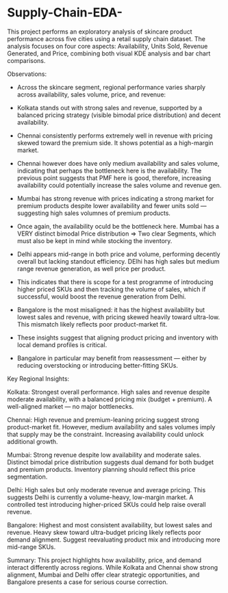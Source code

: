 # Supply-Chain-EDA-
This project performs an exploratory analysis of skincare product performance across five cities using a retail supply chain dataset. The analysis focuses on four core aspects: Availability, Units Sold, Revenue Generated, and Price, combining both visual KDE analysis and bar chart comparisons.

Observations:

* Across the skincare segment, regional performance varies sharply across availability, sales volume, price, and revenue:

* Kolkata stands out with strong sales and revenue, supported by a balanced pricing strategy (visible bimodal price distribution) and decent availability.

* Chennai consistently performs extremely well in revenue with pricing skewed toward the premium side. It shows potential as a high-margin market.

* Chennai however does have only medium availability and sales volume, indicating that perhaps the bottleneck here is the availability. The previous point suggests that PMF here is good, therefore, increasing availability could potentially increase the sales volume and revenue gen. 

* Mumbai has strong revenue with prices indicating a strong market for premium products despite lower availability and fewer units sold — suggesting high sales volumnes of premium products.

* Once again, the availability oculd be the bottleneck here. Mumbai has a VERY distinct bimodal Price distribution => Two clear Segments, which must also be kept in mind while stocking the inventory.

* Delhi appears mid-range in both price and volume, performing decently overall but lacking standout efficiency. DElhi has high sales but medium range revenue generation, as well price per product. 

* This indicates that there is scope for a test programme of introducing higher priced SKUs and then tracking the volume of sales, which if successful, would boost the revenue generation from Delhi.

* Bangalore is the most misaligned: it has the highest availability but lowest sales and revenue, with pricing skewed heavily toward ultra-low. This mismatch likely reflects poor product-market fit.

* These insights suggest that aligning product pricing and inventory with local demand profiles is critical. 

* Bangalore in particular may benefit from reassessment — either by reducing overstocking or introducing better-fitting SKUs.


Key Regional Insights:

  Kolkata:
    Strongest overall performance. High sales and revenue despite moderate availability, with a balanced pricing mix (budget + premium). A well-aligned market — no major bottlenecks.

  Chennai:
    High revenue and premium-leaning pricing suggest strong product-market fit. However, medium availability and sales volumes imply that supply may be the constraint. Increasing availability could unlock additional growth.

  Mumbai:
    Strong revenue despite low availability and moderate sales. Distinct bimodal price distribution suggests dual demand for both budget and premium products. Inventory planning should reflect this price segmentation.

  Delhi:
    High sales but only moderate revenue and average pricing. This suggests Delhi is currently a volume-heavy, low-margin market. A controlled test introducing higher-priced SKUs could help raise overall revenue.

  Bangalore:
    Highest and most consistent availability, but lowest sales and revenue. Heavy skew toward ultra-budget pricing likely reflects poor demand alignment. Suggest reevaluating product mix and introducing more mid-range SKUs.

  Summary:
    This project highlights how availability, price, and demand interact differently across regions. While Kolkata and Chennai show strong alignment, Mumbai and Delhi offer clear strategic opportunities, and Bangalore presents a case for serious course correction.
